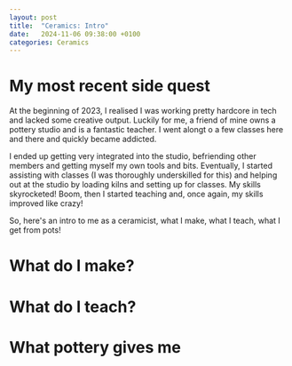 ```yaml
---
layout: post
title:  "Ceramics: Intro"
date:   2024-11-06 09:38:00 +0100
categories: Ceramics
---
```


# My most recent side quest

At the beginning of 2023, I realised I was working pretty hardcore in tech and lacked some creative output. Luckily for me, a friend of mine owns a pottery studio and is a fantastic teacher. I went alongt o a few classes here and there and quickly became addicted.

I ended up getting very integrated into the studio, befriending other members and getting myself my own tools and bits. Eventually, I started assisting with classes (I was thoroughly underskilled for this) and helping out at the studio by loading kilns and setting up for classes. My skills skyrocketed! Boom, then I started teaching and, once again, my skills improved like crazy!

So, here's an intro to me as a ceramicist, what I make, what I teach, what I get from pots!

# What do I make?

# What do I teach?

# What pottery gives me

